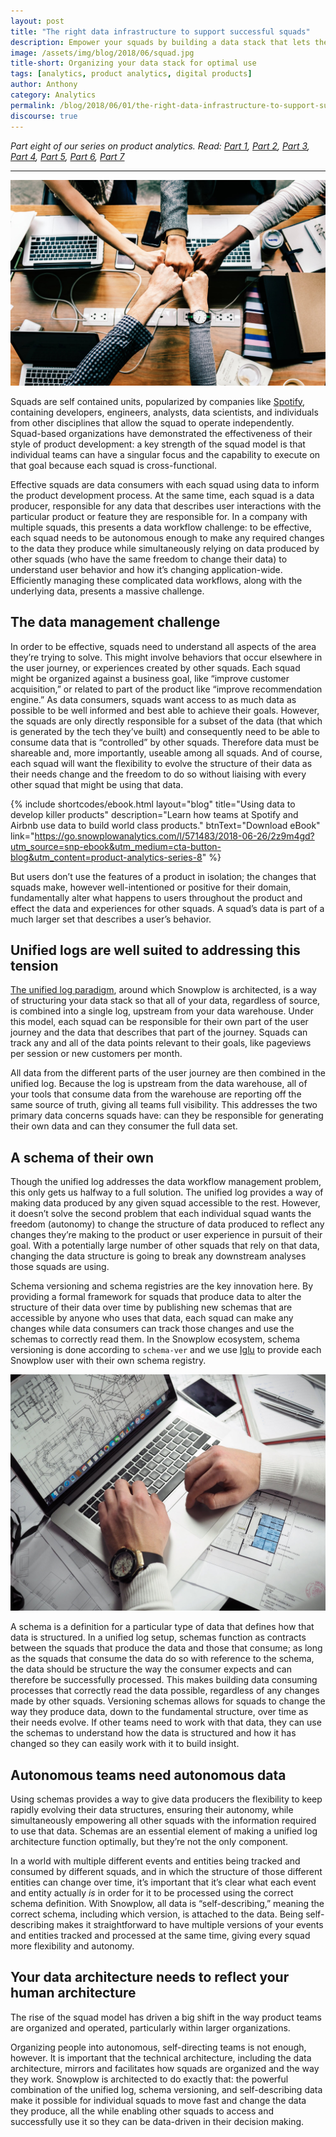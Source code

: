 ```yaml
---
layout: post
title: "The right data infrastructure to support successful squads"
description: Empower your squads by building a data stack that lets them do their best work
image: /assets/img/blog/2018/06/squad.jpg
title-short: Organizing your data stack for optimal use
tags: [analytics, product analytics, digital products]
author: Anthony
category: Analytics
permalink: /blog/2018/06/01/the-right-data-infrastructure-to-support-successful-squads/
discourse: true
---
```


*Part eight of our series on product analytics. Read: [Part 1][product1], [Part 2][product2], [Part 3][product3], [Part 4][product4], [Part 5][product5], [Part 6][product6], [Part 7][product7]*

---

![Squad based organizations are becoming more popular][squads]

Squads are self contained units, popularized by companies like [Spotify][spotify], containing developers, engineers, analysts, data scientists, and individuals from other disciplines that allow the squad to operate independently. Squad-based organizations have demonstrated the effectiveness of their style of product development: a key strength of the squad model is that individual teams can have a singular focus and the capability to execute on that goal because each squad is cross-functional.

Effective squads are data consumers with each squad using data to inform the product development process. At the same time, each squad is a data producer, responsible for any data that describes user interactions with the particular product or feature they are responsible for. In a company with multiple squads, this presents a data workflow challenge: to be effective, each squad needs to be autonomous enough to make any required changes to the data they produce while simultaneously relying on data produced by other squads (who have the same freedom to change their data) to understand user behavior and how it’s changing application-wide. Efficiently managing these complicated data workflows, along with the underlying data, presents a massive challenge.

<h2 id="data management">The data management challenge</h2>

In order to be effective, squads need to understand all aspects of the area they’re trying to solve. This might involve behaviors that occur elsewhere in the user journey, or experiences created by other squads. Each squad might be organized against a business goal, like “improve customer acquisition,” or related to part of the product like “improve recommendation engine.” As data consumers, squads want access to as much data as possible to be well informed and best able to achieve their goals. However, the squads are only directly responsible for a subset of the data (that which is generated by the tech they’ve built) and consequently need to be able to consume data that is “controlled” by other squads. Therefore data must be shareable and, more importantly, useable among all squads. And of course, each squad will want the flexibility to evolve the structure of their data as their needs change and the freedom to do so without liaising with every other squad that might be using that data.

{% include shortcodes/ebook.html layout="blog" title="Using data to develop killer products" description="Learn how teams at Spotify and Airbnb use data to build world class products." btnText="Download eBook" link="https://go.snowplowanalytics.com/l/571483/2018-06-26/2z9m4gd?utm_source=snp-ebook&utm_medium=cta-button-blog&utm_content=product-analytics-series-8" %}

But users don’t use the features of a product in isolation; the changes that squads make, however well-intentioned or positive for their domain, fundamentally alter what happens to users throughout the product and effect the data and experiences for other squads. A squad’s data is part of a much larger set that describes a user’s behavior.

<h2 id="unified logs">Unified logs are well suited to addressing this tension</h2>

[The unified log paradigm][bdp], around which Snowplow is architected, is a way of structuring your data stack so that all of your data, regardless of source, is combined into a single log, upstream from your data warehouse. Under this model, each squad can be responsible for their own part of the user journey and the data that describes that part of the journey. Squads can track any and all of the data points relevant to their goals, like pageviews per session or new customers per month.

All data from the different parts of the user journey are then combined in the unified log. Because the log is upstream from the data warehouse, all of your tools that consume data from the warehouse are reporting off the same source of truth, giving all teams full visibility. This addresses the two primary data concerns squads have: can they be responsible for generating their own data and can they consumer the full data set.

<h2 id="schema">A schema of their own</h2>

Though the unified log addresses the data workflow management problem, this only gets us halfway to a full solution. The unified log provides a way of making data produced by any given squad accessible to the rest. However, it doesn’t solve the second problem that each individual squad wants the freedom (autonomy) to change the structure of data produced to reflect any changes they’re making to the product or user experience in pursuit of their goal. With a potentially large number of other squads that rely on that data, changing the data structure is going to break any downstream analyses those squads are using.

Schema versioning and schema registries are the key innovation here. By providing a formal framework for squads that produce data to alter the structure of their data over time by publishing new schemas that are accessible by anyone who uses that data, each squad can make any changes while data consumers can track those changes and use the schemas to correctly read them. In the Snowplow ecosystem, schema versioning is done according to `schema-ver` and we use [Iglu][iglu] to provide each Snowplow user with their own schema registry.

![Schemas are like data blueprints][blueprint]

A schema is a definition for a particular type of data that defines how that data is structured. In a unified log setup, schemas function as contracts between the squads that produce the data and those that consume; as long as the squads that consume the data do so with reference to the schema, the data should be structure the way the consumer expects and can therefore be successfully processed. This makes building data consuming processes that correctly read the data possible, regardless of any changes made by other squads. Versioning schemas allows for squads to change the way they produce data, down to the fundamental structure, over time as their needs evolve. If other teams need to work with that data, they can use the schemas to understand how the data is structured and how it has changed so they can easily work with it to build insight.

<h2 id="self-describing data">Autonomous teams need autonomous data</h2>

Using schemas provides a way to give data producers the flexibility to keep rapidly evolving their data structures, ensuring their autonomy, while simultaneously empowering all other squads with the information required to use that data. Schemas are an essential element of making a unified log architecture function optimally, but they’re not the only component.

In a world with multiple different events and entities being tracked and consumed by different squads, and in which the structure of those different entities can change over time, it’s important that it’s clear what each event and entity actually *is* in order for it to be processed using the correct schema definition. With Snowplow, all data is “self-describing,” meaning the correct schema, including which version, is attached to the data. Being self-describing makes it straightforward to have multiple versions of your events and entities tracked and processed at the same time, giving every squad more flexibility and autonomy.

<h2 id="data architecture">Your data architecture needs to reflect your human architecture</h2>

The rise of the squad model has driven a big shift in the way product teams are organized and operated, particularly within larger organizations.

Organizing people into autonomous, self-directing teams is not enough, however. It is important that the technical architecture, including the data architecture, mirrors and facilitates how squads are organized and the way they work. Snowplow is architected to do exactly that: the powerful combination of the unified log, schema versioning, and self-describing data make it possible for individual squads to move fast and change the data they produce, all the while enabling other squads to access and successfully use it so they can be data-driven in their decision making.






[squads]: /assets/img/blog/2018/06/squad.jpg
[spotify]: https://labs.spotify.com/2014/03/27/spotify-engineering-culture-part-1/
[bdp]: https://snowplowanalytics.com/blog/2014/01/20/the-three-eras-of-business-data-processing/?utm_source=snowplow%20for%20squads&utm_medium=blog%20link&utm_campaign=unified%20log&utm_content=three%20eras#unified-era
[iglu]: https://github.com/snowplow/iglu/wiki
[blueprint]: /assets/img/blog/2018/06/blueprint.jpg

[product1]: https://snowplowanalytics.com/blog/2018/01/19/product-analytics-part-one-data-and-digital-products/

[product2]: https://snowplowanalytics.com/blog/2018/01/26/intelligent-use-of-data-in-product-development-differentiates-successful-companies/

[product3]: https://snowplowanalytics.com/blog/2018/02/02/data-driven-product-development-is-more-about-process-culture-and-people-than-technology/

[product4]: https://snowplowanalytics.com/blog/2018/02/09/the-product-analyst-toolkit/

[product5]: https://snowplowanalytics.com/blog/2018/02/23/creative-experiments-and-ab-tests-produce-the-best-results/

[product6]: https://snowplowanalytics.com/blog/2018/04/27/getting-the-most-out-of-product-analytics-with-intelligent-questions/

[product7]: https://snowplowanalytics.com/blog/2018/05/25/improving-ab-testing-with-event-data-modeling/
